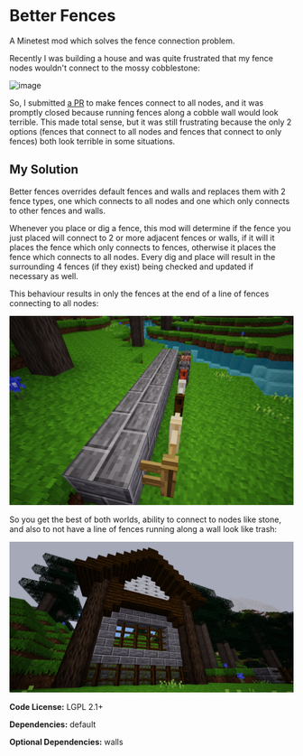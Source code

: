 # Better Fences

A Minetest mod which solves the fence connection problem.

Recently I was building a house and was quite frustrated that my fence nodes wouldn't connect to the mossy cobblestone:

![image](https://i.imgur.com/2oCkkbq.jpg)

So, I submitted [a PR](https://github.com/minetest/minetest_game/issues/2205) to make fences connect to all nodes, and it was promptly closed because running fences along a cobble wall would look terrible. This made total sense, but it was still frustrating because the only 2 options (fences that connect to all nodes and fences that connect to only fences) both look terrible in some situations.

## My Solution

Better fences overrides default fences and walls and replaces them with 2 fence types, one which connects to all nodes and one which only connects to other fences and walls.

Whenever you place or dig a fence, this mod will determine if the fence you just placed will connect to 2 or more adjacent fences or walls, if it will it places the fence which only connects to fences, otherwise it places the fence which connects to all nodes. Every dig and place will result in the surrounding 4 fences (if they exist) being checked and updated if necessary as well.

This behaviour results in only the fences at the end of a line of fences connecting to all nodes:

![image](https://github.com/ChimneySwift/better_fences/blob/master/screenshot.png?raw=true)

So you get the best of both worlds, ability to connect to nodes like stone, and also to not have a line of fences running along a wall look like trash:

![image](https://github.com/ChimneySwift/better_fences/blob/master/screenshot_2.png?raw=true)

**Code License:** LGPL 2.1+

**Dependencies:** default

**Optional Dependencies:** walls